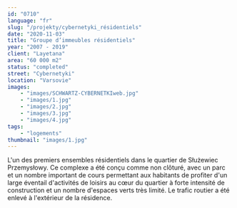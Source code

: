 ```yaml
---
id: "0710"
language: "fr"
slug: "/projekty/cybernetyki_résidentiels"
date: "2020-11-03"
title: "Groupe d’immeubles résidentiels"
year: "2007 - 2019"
client: "Layetana"
area: "60 000 m2"
status: "completed"
street: "Cybernetyki"
location: "Varsovie"
images: 
    - "images/SCHWARTZ-CYBERNETKIweb.jpg"
    - "images/1.jpg"
    - "images/2.jpg"
    - "images/3.jpg"
    - "images/4.jpg"    
tags: 
    - "logements"
thumbnail: "images/1.jpg"
---
```

L'un des premiers ensembles résidentiels dans le quartier de Służewiec Przemysłowy. Ce complexe a&nbsp;été  conçu comme non clôturé, avec un parc et un nombre important de cours permettant aux habitants de profiter d'un large éventail d'activités de loisirs au cœur du quartier à&nbsp;forte intensité de construction et un nombre d'espaces verts très limité. Le trafic routier a&nbsp;été enlevé à&nbsp;l'extérieur de la résidence.  